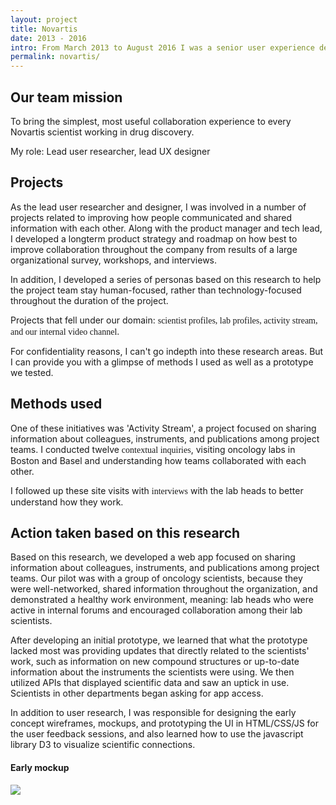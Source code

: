 ```yaml
---
layout: project
title: Novartis
date: 2013 - 2016
intro: From March 2013 to August 2016 I was a senior user experience designer responsible for the research and design of social & collaboration technologies among scientists within Novartis.<br/><br/> Most of this work is under an NDA.
permalink: novartis/
---
```



 <div class="page-content-alternative">
  <div class="wrapper">
    <div class="grid-display">
      <div class="row projectBody">
       <div class="col-2">
       </div>
       <div class="col-8">
        <h2 class="projectTitle">Our team mission</h2>
        <p></p>
        <p>To bring the simplest, most useful 
collaboration experience to 
every Novartis scientist working 
in drug discovery.</p>
<p>My role: Lead user researcher, lead UX designer</p>
  </div>
</div>
</div>
</div>
</div>




 <div class="page-content">
  <div class="wrapper">
    <div class="grid-display">
      <div class="row projectBody">
       <div class="col-2">
       </div>
       <div class="col-8">
        <h2 class="projectTitle">Projects</h2>
        <p>As the lead user researcher and designer, I was involved in a number of projects related to improving how people communicated and shared information with each other. Along with the product manager and tech lead, I developed a longterm product strategy and roadmap on how best to improve collaboration throughout the company from results of a large organizational survey, workshops, and interviews. </p>
        <p>In addition, I developed a series of personas based on this research to help the project team stay human-focused, rather than technology-focused throughout the duration of the project.</p>
        <p>Projects that fell under our domain: <span style="font-family:GT-Walsheim-Medium">scientist profiles, lab profiles, activity stream, and our internal video channel</span>.</p>
        <p>For confidentiality reasons, I can't go indepth into these research areas. But I can provide you with a glimpse of methods I used as well as a prototype we tested.</p>
  </div>
</div>
</div>
</div>
</div>

 <div class="page-content-alternative">
  <div class="wrapper">
    <div class="grid-display">
      <div class="row projectBody">
       <div class="col-2">
       </div>
       <div class="col-8">
        <h2 class="projectTitle">Methods used</h2>
        <p>One of these initiatives was 'Activity Stream', a project focused on sharing information about colleagues, instruments, and publications among project teams. I conducted twelve <span style="font-family:GT-Walsheim-Medium">contextual inquiries</span>, visiting oncology labs in Boston and Basel and understanding how teams collaborated with each other.</p><p>I followed up these site visits with <span style="font-family:GT-Walsheim-Medium">interviews</span> with the lab heads to better understand how they work.</p>
  </div>
</div>
</div>
</div>
</div>





<div class="page-content">
  <div class="wrapper">
    <div class="grid-display">
      <div class="row">
       <div class="col-2">
       </div>
       <div class="col-8">
        <h2 class="projectTitle">Action taken based on this research</h2>
        <p>Based on this research, we developed a web app focused on sharing information about colleagues, instruments, and publications among project teams. Our pilot was with a group of oncology scientists, because they were well-networked, shared information throughout the organization, and demonstrated a healthy work environment, meaning: lab heads who were active in internal forums and encouraged collaboration among their lab scientists.</p>
        <p>After developing an initial prototype, we learned that what the prototype lacked most was providing updates that directly related to the scientists' work, such as information on new compound structures or up-to-date information about the instruments the scientists were using. We then utilized APIs that displayed scientific data and saw an uptick in use. Scientists in other departments began asking for app access.
        </p><p>
        In addition to user research, I was responsible for designing the early concept wireframes, mockups, and prototyping the UI in HTML/CSS/JS for the user feedback sessions, and also learned how to use the javascript library D3 to visualize scientific connections.</p>
        <h4 class="projectSectionTitle">Early mockup</h4>
         <img src="../assets/images/activityStream_mockup-1.jpg"/>
      </div>
    </div>
  </div>

</div>
</div>